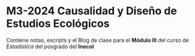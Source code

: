 # M3-2024 Causalidad y Diseño de Estudios Ecológicos

Contiene notas, escripts y el Blog de clase para el **Módulo III** del curso de _Estadística_ del posgrado del **Inecol**

